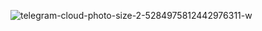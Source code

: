 ![telegram-cloud-photo-size-2-5284975812442976311-w](https://github.com/user-attachments/assets/2bf9104f-55ae-4ff9-8e57-b0aa5a55c9e4)


